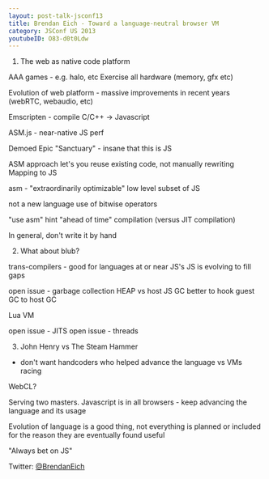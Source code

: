 ```yaml
---
layout: post-talk-jsconf13
title: Brendan Eich - Toward a language-neutral browser VM
category: JSConf US 2013
youtubeID: O83-d0t0Ldw
---
```


1. The web as native code platform

AAA games - e.g. halo, etc
Exercise all hardware (memory, gfx etc)

Evolution of web platform - massive improvements in recent years (webRTC,
webaudio, etc)

Emscripten - compile C/C++ -> Javascript

ASM.js - near-native JS perf

Demoed Epic "Sanctuary" - insane that this is JS

ASM approach let's you reuse existing code, not manually rewriting
Mapping to JS

asm - "extraordinarily optimizable" low level subset of JS

not a new language
use of bitwise operators

"use asm" hint
"ahead of time" compilation (versus JIT compilation)

In general, don't write it by hand

2. What about blub?

trans-compilers - good for languages at or near JS's
JS is evolving to fill gaps

open issue - garbage collection
HEAP vs host JS GC
better to hook guest GC to host GC

Lua VM

open issue - JITS
open issue - threads

3. John Henry vs The Steam Hammer
- don't want handcoders who helped advance the language vs VMs racing

WebCL?

Serving two masters. Javascript is in all browsers - keep advancing the
language and its usage

Evolution of language is a good thing, not everything is planned or included
for the reason they are eventually found useful

"Always bet on JS"

Twitter: [@BrendanEich](http://twitter.com/BrendanEich)
